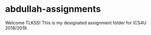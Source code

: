 # abdullah-assignments

Welcome TLKSS! This is my designated assignment folder for ICS4U 2018/2019. 
